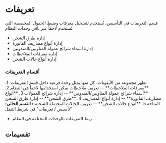 # تعريفات
قسم التعريفات في التأسيس، يُستخدم لتسجيل معرفات وضبط الحقول المخصصة التي
تُستخدم لاحقاً عبر باقي وحدات النظام.
- إدارة طرق الشحن
- إدارة أنواع مصاريف الفاتورة
- إدارة أسماء شرائح عمولة المناوبين/المندوبين
- إدارة معرفات الملاحظات
- إدارة أنواع حالات الشحن
### أقسام التعريفات
تظهر مجموعة من الأيقونات، كل منها يمثل وحدة فرعية داخل قسم التعريفات:
1\. \*\*معرفات الملاحظات\*\* -- تعريف ملاحظات يمكن استخدامها لاحقاً في
النظام
2\. \*\*أسماء شرائح عمولة المناوبين/المندوبين\*\* -- إدارة شرائح
العمولات
3\. \*\*أنواع مصاريف الفاتورة\*\* -- إدارة أنواع المصاريف
4\. \*\*طرق الشحن\*\* -- إدارة طرق الشحن المتاحة
5\. \*\*أنواع حالات الشحن\*\* -- تعريف الحالات المحتملة للشحنة
**• القسم الحالي:** \"تأسيس / تعريفات\" في شريط التنقل
- ربط التعريفات بالوحدات المختلفة في النظام
## تقسيمات
